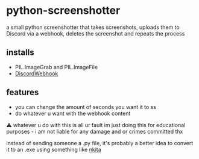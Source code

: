# python-screenshotter
a small python screenshotter that takes screenshots, uploads them to Discord via a webhook, deletes the screenshot and repeats the process

## installs
- PIL.ImageGrab and PIL.ImageFile
- [DiscordWebhook](https://pypi.org/project/discord-webhook/)

## features

- you can change the amount of seconds you want it to ss
- do whatever u want with the webhook content

:warning: whatever u do with this is all ur fault im just doing this for educational purposes - i am not liable for any damage and or crimes committed thx

instead of sending someone a .py file, it's probably a better idea to convert it to an .exe using something like [nkita](https://nuitka.net/pages/overview.html)
